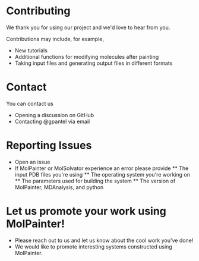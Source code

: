 # Contributing

We thank you for using our project and we'd love to hear from you.

Contributions may include, for example,
* New tutorials
* Additional functions for modifying molecules after painting
* Taking input files and generating output files in different formats

# Contact

You can contact us

* Opening a discussion on GitHub
* Contacting @gpantel via email

# Reporting Issues

* Open an issue
* If MolPainter or MolSolvator experience an error please provide
  ** The input PDB files you're using
  ** The operating system you're working on
  ** The parameters used for building the system
** The version of MolPainter, MDAnalysis, and python

# Let us promote your work using MolPainter!

* Please reach out to us and let us know about the cool work you've done!
* We would like to promote interesting systems constructed using MolPainter.